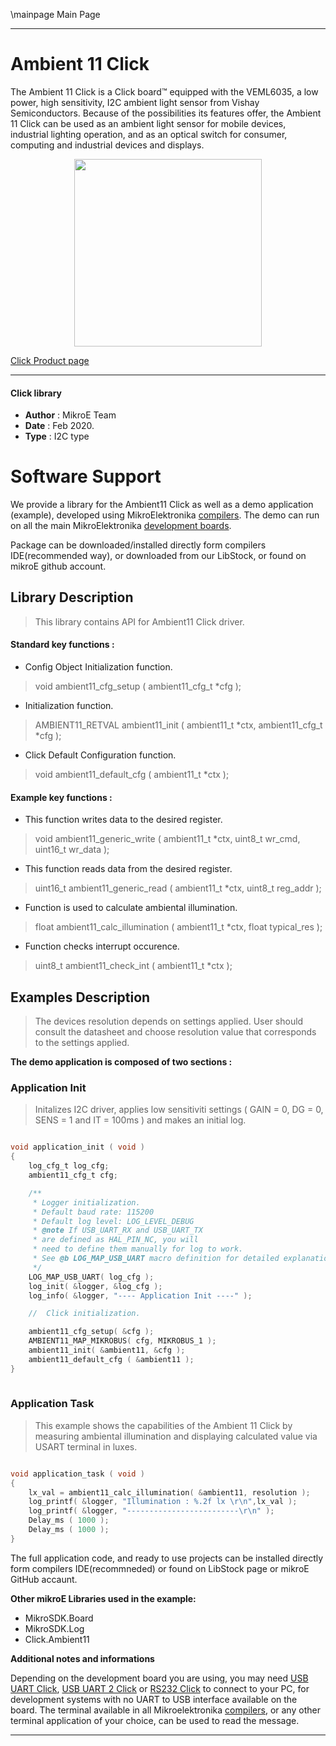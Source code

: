 \mainpage Main Page
 
---
# Ambient 11 Click

 The Ambient 11 Click is a Click board™ equipped with the VEML6035,
 a low power, high sensitivity, I2C ambient light sensor from Vishay Semiconductors.
 Because of the possibilities its features offer,
 the Ambient 11 Click can be used as an ambient light sensor for mobile devices,
 industrial lighting operation, and as an optical switch for consumer,
 computing and industrial devices and displays.

<p align="center">
  <img src="https://download.mikroe.com/images/click_for_ide/ambient11_click.png" height=300px>
</p>

[Click Product page](https://www.mikroe.com/ambient-11-click)

---


#### Click library 

- **Author**        : MikroE Team
- **Date**          : Feb 2020.
- **Type**          : I2C type


# Software Support

We provide a library for the Ambient11 Click 
as well as a demo application (example), developed using MikroElektronika 
[compilers](https://shop.mikroe.com/compilers). 
The demo can run on all the main MikroElektronika [development boards](https://shop.mikroe.com/development-boards).

Package can be downloaded/installed directly form compilers IDE(recommended way), or downloaded from our LibStock, or found on mikroE github account. 

## Library Description

> This library contains API for Ambient11 Click driver.

#### Standard key functions :

- Config Object Initialization function.
> void ambient11_cfg_setup ( ambient11_cfg_t *cfg ); 
 
- Initialization function.
> AMBIENT11_RETVAL ambient11_init ( ambient11_t *ctx, ambient11_cfg_t *cfg );

- Click Default Configuration function.
> void ambient11_default_cfg ( ambient11_t *ctx );


#### Example key functions :

- This function writes data to the desired register.
> void ambient11_generic_write ( ambient11_t *ctx, uint8_t wr_cmd, uint16_t wr_data );
 
- This function reads data from the desired register.
> uint16_t ambient11_generic_read ( ambient11_t *ctx, uint8_t reg_addr );

- Function is used to calculate ambiental illumination.
> float ambient11_calc_illumination ( ambient11_t *ctx, float typical_res );

- Function checks interrupt occurence.
> uint8_t ambient11_check_int ( ambient11_t *ctx );

## Examples Description


> The devices resolution depends on settings applied.
>  User should consult the datasheet and choose resolution value 
>   that corresponds to the settings applied.


**The demo application is composed of two sections :**

### Application Init 


> Initalizes I2C driver, applies low sensitiviti settings
>( GAIN = 0, DG = 0, SENS = 1 and IT = 100ms ) and makes an initial log.
 

```c

void application_init ( void )
{
    log_cfg_t log_cfg;
    ambient11_cfg_t cfg;

    /** 
     * Logger initialization.
     * Default baud rate: 115200
     * Default log level: LOG_LEVEL_DEBUG
     * @note If USB_UART_RX and USB_UART_TX 
     * are defined as HAL_PIN_NC, you will 
     * need to define them manually for log to work. 
     * See @b LOG_MAP_USB_UART macro definition for detailed explanation.
     */
    LOG_MAP_USB_UART( log_cfg );
    log_init( &logger, &log_cfg );
    log_info( &logger, "---- Application Init ----" );

    //  Click initialization.

    ambient11_cfg_setup( &cfg );
    AMBIENT11_MAP_MIKROBUS( cfg, MIKROBUS_1 );
    ambient11_init( &ambient11, &cfg );
    ambient11_default_cfg ( &ambient11 );
}
  
```

### Application Task


> This example shows the capabilities of the Ambient 11 Click by measuring
>  ambiental illumination and displaying calculated value via USART terminal in luxes.
 

```c

void application_task ( void )
{
    lx_val = ambient11_calc_illumination( &ambient11, resolution );
    log_printf( &logger, "Illumination : %.2f lx \r\n",lx_val );
    log_printf( &logger, "-------------------------\r\n" );
    Delay_ms ( 1000 );
    Delay_ms ( 1000 );
}

```

The full application code, and ready to use projects can be  installed directly form compilers IDE(recommneded) or found on LibStock page or mikroE GitHub accaunt.

**Other mikroE Libraries used in the example:** 

- MikroSDK.Board
- MikroSDK.Log
- Click.Ambient11

**Additional notes and informations**

Depending on the development board you are using, you may need 
[USB UART Click](https://shop.mikroe.com/usb-uart-click), 
[USB UART 2 Click](https://shop.mikroe.com/usb-uart-2-click) or 
[RS232 Click](https://shop.mikroe.com/rs232-click) to connect to your PC, for 
development systems with no UART to USB interface available on the board. The 
terminal available in all Mikroelektronika 
[compilers](https://shop.mikroe.com/compilers), or any other terminal application 
of your choice, can be used to read the message.



---
